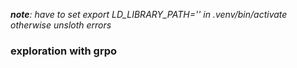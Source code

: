 _**note**: have to set export LD_LIBRARY_PATH='' in .venv/bin/activate otherwise unsloth errors_

### exploration with grpo


